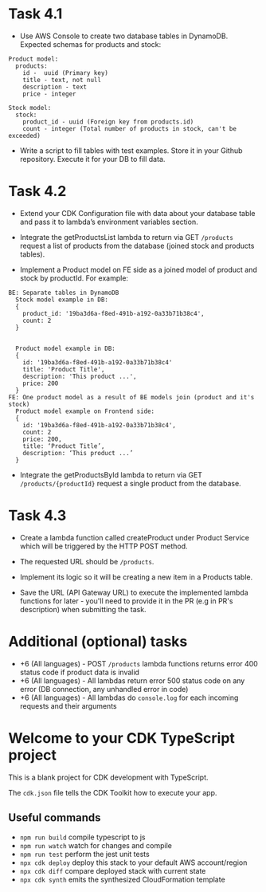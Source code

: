 # Task 4.1

* Use AWS Console to create two database tables in DynamoDB. Expected schemas for products and stock:

```
Product model:
  products:
    id -  uuid (Primary key)
    title - text, not null
    description - text
    price - integer
```

```
Stock model:
  stock:
    product_id - uuid (Foreign key from products.id)
    count - integer (Total number of products in stock, can't be exceeded)
```

* Write a script to fill tables with test examples. Store it in your Github repository. Execute it for your DB to fill data.

# Task 4.2 

* Extend your CDK Configuration file with data about your database table and pass it to lambda’s environment variables section.

* Integrate the getProductsList lambda to return via GET `/products` request a list of products from the database (joined stock and products tables).

* Implement a Product model on FE side as a joined model of product and stock by productId. For example:

```
BE: Separate tables in DynamoDB
  Stock model example in DB:
  {
    product_id: '19ba3d6a-f8ed-491b-a192-0a33b71b38c4',
    count: 2
  }


  Product model example in DB:
  {
    id: '19ba3d6a-f8ed-491b-a192-0a33b71b38c4'
    title: 'Product Title',
    description: 'This product ...',
    price: 200
  }
FE: One product model as a result of BE models join (product and it's stock)
  Product model example on Frontend side:
  {
    id: '19ba3d6a-f8ed-491b-a192-0a33b71b38c4',
    count: 2
    price: 200,
    title: ‘Product Title’,
    description: ‘This product ...’
  }
```

* Integrate the getProductsById lambda to return via GET `/products/{productId}` request a single product from the database.

# Task 4.3 

* Create a lambda function called createProduct under Product Service which will be triggered by the HTTP POST method.

* The requested URL should be `/products`.

* Implement its logic so it will be creating a new item in a Products table.

* Save the URL (API Gateway URL) to execute the implemented lambda functions for later - you'll need to provide it in the PR (e.g in PR's description) when submitting the task.

# Additional (optional) tasks

* +6 (All languages) - POST `/products` lambda functions returns error 400 status code if product data is invalid
* +6 (All languages) - All lambdas return error 500 status code on any error (DB connection, any unhandled error in code)
* +6 (All languages) - All lambdas do `console.log` for each incoming requests and their arguments


# Welcome to your CDK TypeScript project

This is a blank project for CDK development with TypeScript.

The `cdk.json` file tells the CDK Toolkit how to execute your app.

## Useful commands

* `npm run build`   compile typescript to js
* `npm run watch`   watch for changes and compile
* `npm run test`    perform the jest unit tests
* `npx cdk deploy`  deploy this stack to your default AWS account/region
* `npx cdk diff`    compare deployed stack with current state
* `npx cdk synth`   emits the synthesized CloudFormation template
